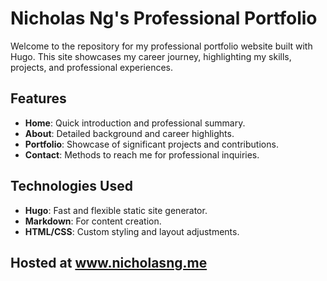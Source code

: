 # Nicholas Ng's Professional Portfolio

Welcome to the repository for my professional portfolio website built with Hugo. This site showcases my career journey, highlighting my skills, projects, and professional experiences.

## Features

- **Home**: Quick introduction and professional summary.
- **About**: Detailed background and career highlights.
- **Portfolio**: Showcase of significant projects and contributions.
- **Contact**: Methods to reach me for professional inquiries.

## Technologies Used

- **Hugo**: Fast and flexible static site generator.
- **Markdown**: For content creation.
- **HTML/CSS**: Custom styling and layout adjustments.

## Hosted at www.nicholasng.me
